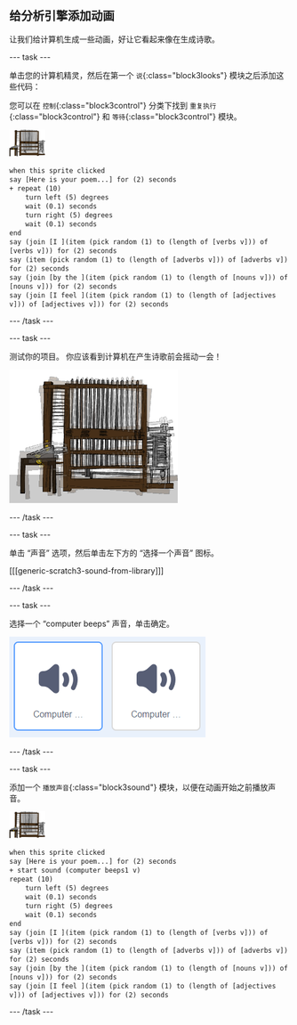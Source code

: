 ## 给分析引擎添加动画

让我们给计算机生成一些动画，好让它看起来像在生成诗歌。

\--- task \---

单击您的计算机精灵，然后在第一个 `说`{:class="block3looks"} 模块之后添加这些代码：

您可以在 `控制`{:class="block3control"} 分类下找到 `重复执行`{:class="block3control"} 和 `等待`{:class="block3control"} 模块。

![计算机精灵](images/computer-sprite.png)

```blocks3
when this sprite clicked
say [Here is your poem...] for (2) seconds
+ repeat (10)
    turn left (5) degrees
    wait (0.1) seconds
    turn right (5) degrees
    wait (0.1) seconds  
end
say (join [I ](item (pick random (1) to (length of [verbs v])) of [verbs v])) for (2) seconds
say (item (pick random (1) to (length of [adverbs v])) of [adverbs v]) for (2) seconds
say (join [by the ](item (pick random (1) to (length of [nouns v])) of [nouns v])) for (2) seconds
say (join [I feel ](item (pick random (1) to (length of [adjectives v])) of [adjectives v])) for (2) seconds
```

\--- /task \---

\--- task \---

测试你的项目。 你应该看到计算机在产生诗歌前会摇动一会！

![计算机来回摇动](images/poetry-animate-test.png)

\--- /task \---

\--- task \---

单击 “声音” 选项，然后单击左下方的 “选择一个声音” 图标。

[[[generic-scratch3-sound-from-library]]]

\--- /task \---

\--- task \---

选择一个 “computer beeps” 声音，单击确定。

![计算机发出 1 和 2 声](images/poetry-beeps.png)

\--- /task \---

\--- task \---

添加一个 `播放声音`{:class="block3sound"} 模块，以便在动画开始之前播放声音。

![计算机精灵](images/computer-sprite.png)

```blocks3
when this sprite clicked
say [Here is your poem...] for (2) seconds
+ start sound (computer beeps1 v)
repeat (10)
    turn left (5) degrees
    wait (0.1) seconds
    turn right (5) degrees
    wait (0.1) seconds  
end
say (join [I ](item (pick random (1) to (length of [verbs v])) of [verbs v])) for (2) seconds
say (item (pick random (1) to (length of [adverbs v])) of [adverbs v]) for (2) seconds
say (join [by the ](item (pick random (1) to (length of [nouns v])) of [nouns v])) for (2) seconds
say (join [I feel ](item (pick random (1) to (length of [adjectives v])) of [adjectives v])) for (2) seconds
```

\--- /task \---